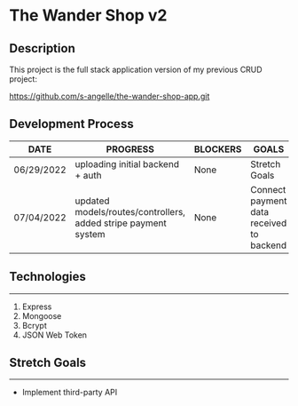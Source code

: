 # The Wander Shop v2

## Description

This project is the full stack application version of my previous CRUD project:

https://github.com/s-angelle/the-wander-shop-app.git

## Development Process

| DATE       | PROGRESS                                                       | BLOCKERS | GOALS                                    |
| ---------- | -------------------------------------------------------------- | -------- | ---------------------------------------- |
| 06/29/2022 | uploading initial backend + auth                               | None     | Stretch Goals                            |
| 07/04/2022 | updated models/routes/controllers, added stripe payment system | None     | Connect payment data received to backend |

## Technologies

---

1. Express
2. Mongoose
3. Bcrypt
4. JSON Web Token

## Stretch Goals

---

- Implement third-party API
